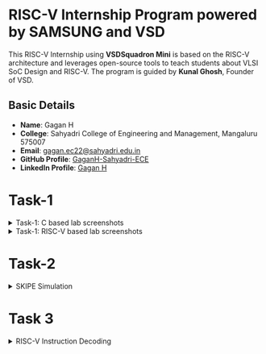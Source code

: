 # RISC-V Internship Program powered by SAMSUNG and VSD

This RISC-V Internship using **VSDSquadron Mini** is based on the RISC-V architecture and leverages open-source tools to teach students about VLSI SoC Design and RISC-V. The program is guided by **Kunal Ghosh**, Founder of VSD.

## Basic Details

- **Name**: Gagan H  
- **College**: Sahyadri College of Engineering and Management, Mangaluru 575007  
- **Email**: [gagan.ec22@sahyadri.edu.in](gagan.ec22@sahyadri.edu.in)  
- **GitHub Profile**: [GaganH-Sahyadri-ECE](https://github.com/GaganH-Sahyadri-ECE)  
- **LinkedIn Profile**: [Gagan H](https://www.linkedin.com/in/gagan-h-ba69a9328?utm_source=share&utm_campaign=share_via&utm_content=profile&utm_medium=android_app)  
# Task-1

<details>
<summary>Task-1: C based lab screenshots</summary>

Here are the screenshots for the C-based lab:

![C-Based Lab Screenshot 1](./TASK-1/c-lab-1.png)  
![C-Based Lab Screenshot 2](./TASK-1/c-lab-2.png)  
![C-Based Lab Screenshot 3](./TASK-1/c-lab-3.png)  

</details>

<details>
<summary>Task-1: RISC-V based lab screenshots</summary>

Here are the screenshots for the RISC-V based lab:

![RISC-V Based Lab Screenshot 1](./TASK-1/riscv-lab-1.png)  
![RISC-V Based Lab Screenshot 2](./TASK-1/riscv-lab-2.png)  
![RISC-V Based Lab Screenshot 3](./TASK-1/riscv-lab-3.png)  

</details>

# Task-2
<details>
<summary>SKIPE Simulation</summary>

Here are the screenshots for the SKIPE Simulation:

![SKIPE Simulation Screenshot 1](./TASK-2/skipe-sim-1.png)  
![SKIPE Simulation Screenshot 2](./TASK-2/skipe-sim-2.png)  

</details>

# Task 3
<details>
 <summary> RISC-V Instruction Decoding</summary>

Task 3 for the RISC-V Internship program, focusing on decoding RISC-V instructions. The task includes analyzing `riscv-objdump` output, identifying 15 unique instructions, and documenting their 32-bit binary instruction formats based on their respective types (R, I, S, B, U, and J).

---

## Task Objectives

1. **Understand RISC-V Instruction Types**  
   Review the RISC-V software documentation to study the following instruction formats:
   - **R-Type:** Register-register operations (e.g., ADD, SUB).
   - **I-Type:** Immediate operations (e.g., LW, JALR).
   - **S-Type:** Store instructions (e.g., SW).
   - **B-Type:** Branch instructions (e.g., BEQ, BNE).
   - **U-Type:** Upper immediate operations (e.g., LUI, AUIPC).
   - **J-Type:** Jump instructions (e.g., JAL).

2. **Identify Unique Instructions**  
   From the `riscv-objdump` output of application code, identify **15 unique instructions**.

3. **Decode Instructions**  
   For each of the identified instructions, determine the **32-bit binary instruction code** in their specific format.

---

## RISC-V Instruction Types

### 1. R-Type Format
R-type instructions perform operations between registers.
Example: `ADD` (x1 = x2 + x3)

### 2. I-Type Format
I-type instructions involve immediate values.
Example: `LW` (x4 = MEM[x5 + imm])

### 3. S-Type Format
S-type instructions are used for memory store operations.
Example: `SW` (MEM[x5 + imm] = x4)

### 4. B-Type Format
B-type instructions perform conditional branches.
Example: `BEQ` (if x6 == x7, branch to offset)

### 5. U-Type Format
U-type instructions load or modify upper immediate values.
Example: `LUI` (x1 = imm << 12)

### 6. J-Type Format
J-type instructions are used for jumps.
Example: `JAL` (x1 = PC + 4, PC = PC + offset)

---

## Instruction Decoding Table

The following table provides the 15 unique instructions, their types, and their 32-bit binary representations:

| **Instruction** | **Type**   | **Binary Pattern**               | **Explanation**                                   |
|------------------|------------|-----------------------------------|---------------------------------------------------|
| ADD              | R-Type     | `0000000 00010 00011 000 00100 0110011` | Adds values in registers x2 and x3, stores in x4. |
| SUB              | R-Type     | `0100000 00010 00011 000 00100 0110011` | Subtracts x3 from x2, stores in x4.              |
| LW               | I-Type     | `0000000 00010 00100 010 00001 0000011` | Loads a word from memory address into x1.         |
| SW               | S-Type     | `0000000 00101 00100 010 00001 0100011` | Stores word from x1 to memory at x5 + offset.    |
| BEQ              | B-Type     | `0000000 00110 00111 000 01000 1100011` | Branches if x6 equals x7.                        |
| BNE              | B-Type     | `0000000 00110 00111 001 01000 1100011` | Branches if x6 does not equal x7.               |
| JAL              | J-Type     | `0000000 00000 00101 000 00010 1101111` | Jumps to label, stores return address in x5.     |
| JALR             | I-Type     | `0000000 00001 00100 000 00000 1100111` | Jumps to address in x4 + imm, stores PC+4 in x1. |
| LUI              | U-Type     | `0000000 00000 00100 000 00000 0110111` | Loads upper immediate value to x4.              |
| AUIPC            | U-Type     | `0000000 00000 00100 000 00000 0010111` | Adds upper immediate value to PC, stores in x4. |
| NOP              | I-Type     | `0000000 00000 00000 000 00000 0000001` | No operation.                                    |
| AND              | R-Type     | `0000000 00010 00011 111 00100 0110011` | Logical AND of x2 and x3, result in x4.          |
| OR               | R-Type     | `0000000 00010 00011 110 00100 0110011` | Logical OR of x2 and x3, result in x4.           |
| XOR              | R-Type     | `0000000 00010 00011 100 00100 0110011` | Logical XOR of x2 and x3, result in x4.          |
| SLT              | R-Type     | `0000000 00010 00011 010 00100 0110011` | Sets x4 to 1 if x2 < x3.                         |

</details>




